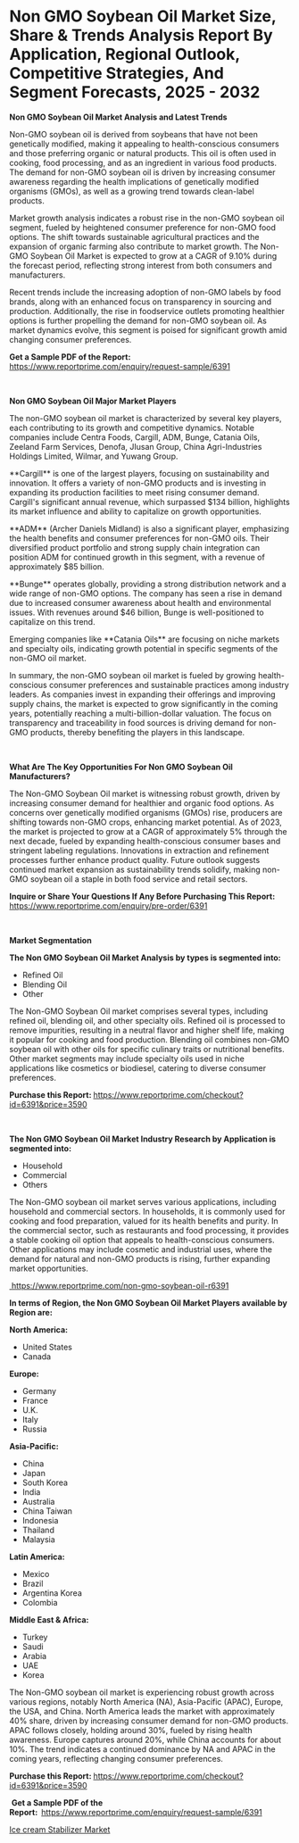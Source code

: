 <p><h1>Non GMO Soybean Oil Market Size, Share & Trends Analysis Report By Application, Regional Outlook, Competitive Strategies, And Segment Forecasts, 2025 - 2032</h1></p><p><strong>Non GMO Soybean Oil Market Analysis and Latest Trends</strong></p>
<p><p>Non-GMO soybean oil is derived from soybeans that have not been genetically modified, making it appealing to health-conscious consumers and those preferring organic or natural products. This oil is often used in cooking, food processing, and as an ingredient in various food products. The demand for non-GMO soybean oil is driven by increasing consumer awareness regarding the health implications of genetically modified organisms (GMOs), as well as a growing trend towards clean-label products.</p><p>Market growth analysis indicates a robust rise in the non-GMO soybean oil segment, fueled by heightened consumer preference for non-GMO food options. The shift towards sustainable agricultural practices and the expansion of organic farming also contribute to market growth. The Non-GMO Soybean Oil Market is expected to grow at a CAGR of 9.10% during the forecast period, reflecting strong interest from both consumers and manufacturers.</p><p>Recent trends include the increasing adoption of non-GMO labels by food brands, along with an enhanced focus on transparency in sourcing and production. Additionally, the rise in foodservice outlets promoting healthier options is further propelling the demand for non-GMO soybean oil. As market dynamics evolve, this segment is poised for significant growth amid changing consumer preferences.</p></p>
<p><strong>Get a Sample PDF of the Report:&nbsp;</strong> <a href="https://www.reportprime.com/enquiry/request-sample/6391?utm_campaign=2930&utm_medium=2&utm_source=Github&utm_content=ia&utm_term=19032025&utm_id=non-gmo-soybean-oil">https://www.reportprime.com/enquiry/request-sample/6391</a></p>
<p>&nbsp;</p>
<p><strong>Non GMO Soybean Oil Major Market Players</strong></p>
<p><p>The non-GMO soybean oil market is characterized by several key players, each contributing to its growth and competitive dynamics. Notable companies include Centra Foods, Cargill, ADM, Bunge, Catania Oils, Zeeland Farm Services, Denofa, JIusan Group, China Agri-Industries Holdings Limited, Wilmar, and Yuwang Group.</p><p>**Cargill** is one of the largest players, focusing on sustainability and innovation. It offers a variety of non-GMO products and is investing in expanding its production facilities to meet rising consumer demand. Cargill's significant annual revenue, which surpassed $134 billion, highlights its market influence and ability to capitalize on growth opportunities.</p><p>**ADM** (Archer Daniels Midland) is also a significant player, emphasizing the health benefits and consumer preferences for non-GMO oils. Their diversified product portfolio and strong supply chain integration can position ADM for continued growth in this segment, with a revenue of approximately $85 billion.</p><p>**Bunge** operates globally, providing a strong distribution network and a wide range of non-GMO options. The company has seen a rise in demand due to increased consumer awareness about health and environmental issues. With revenues around $46 billion, Bunge is well-positioned to capitalize on this trend.</p><p>Emerging companies like **Catania Oils** are focusing on niche markets and specialty oils, indicating growth potential in specific segments of the non-GMO oil market.</p><p>In summary, the non-GMO soybean oil market is fueled by growing health-conscious consumer preferences and sustainable practices among industry leaders. As companies invest in expanding their offerings and improving supply chains, the market is expected to grow significantly in the coming years, potentially reaching a multi-billion-dollar valuation. The focus on transparency and traceability in food sources is driving demand for non-GMO products, thereby benefiting the players in this landscape.</p></p>
<p>&nbsp;</p>
<p><strong>What Are The Key Opportunities For Non GMO Soybean Oil Manufacturers?</strong></p>
<p><p>The Non-GMO Soybean Oil market is witnessing robust growth, driven by increasing consumer demand for healthier and organic food options. As concerns over genetically modified organisms (GMOs) rise, producers are shifting towards non-GMO crops, enhancing market potential. As of 2023, the market is projected to grow at a CAGR of approximately 5% through the next decade, fueled by expanding health-conscious consumer bases and stringent labeling regulations. Innovations in extraction and refinement processes further enhance product quality. Future outlook suggests continued market expansion as sustainability trends solidify, making non-GMO soybean oil a staple in both food service and retail sectors.</p></p>
<p><strong>Inquire or Share Your Questions If Any Before Purchasing This Report:</strong> <a href="https://www.reportprime.com/enquiry/pre-order/6391?utm_campaign=2930&utm_medium=2&utm_source=Github&utm_content=ia&utm_term=19032025&utm_id=non-gmo-soybean-oil">https://www.reportprime.com/enquiry/pre-order/6391</a></p>
<p>&nbsp;</p>
<p><strong>Market Segmentation</strong></p>
<p><strong>The Non GMO Soybean Oil Market Analysis by types is segmented into:</strong></p>
<p><ul><li>Refined Oil</li><li>Blending Oil</li><li>Other</li></ul></p>
<p><p>The Non-GMO Soybean Oil market comprises several types, including refined oil, blending oil, and other specialty oils. Refined oil is processed to remove impurities, resulting in a neutral flavor and higher shelf life, making it popular for cooking and food production. Blending oil combines non-GMO soybean oil with other oils for specific culinary traits or nutritional benefits. Other market segments may include specialty oils used in niche applications like cosmetics or biodiesel, catering to diverse consumer preferences.</p></p>
<p><strong>Purchase this Report:&nbsp;</strong><a href="https://www.reportprime.com/checkout?id=6391&price=3590&utm_campaign=2930&utm_medium=2&utm_source=Github&utm_content=ia&utm_term=19032025&utm_id=non-gmo-soybean-oil">https://www.reportprime.com/checkout?id=6391&price=3590</a></p>
<p>&nbsp;</p>
<p><strong>The Non GMO Soybean Oil Market Industry Research by Application is segmented into:</strong></p>
<p><ul><li>Household</li><li>Commercial</li><li>Others</li></ul></p>
<p><p>The Non-GMO soybean oil market serves various applications, including household and commercial sectors. In households, it is commonly used for cooking and food preparation, valued for its health benefits and purity. In the commercial sector, such as restaurants and food processing, it provides a stable cooking oil option that appeals to health-conscious consumers. Other applications may include cosmetic and industrial uses, where the demand for natural and non-GMO products is rising, further expanding market opportunities.</p></p>
<p><a href="https://www.reportprime.com/non-gmo-soybean-oil-r6391?utm_campaign=2930&utm_medium=2&utm_source=Github&utm_content=ia&utm_term=19032025&utm_id=non-gmo-soybean-oil">&nbsp;https://www.reportprime.com/non-gmo-soybean-oil-r6391</a></p>
<p><strong>In terms of Region, the Non GMO Soybean Oil Market Players available by Region are:</strong></p>
<p>
    <p> <strong> North America: </strong>
        <ul>
            <li>United States</li>
            <li>Canada</li>
        </ul>
        </p> 
    <p> <strong> Europe: </strong>
        <ul>
            <li>Germany</li>
            <li>France</li>
            <li>U.K.</li>
            <li>Italy</li>
            <li>Russia</li>
        </ul>
        </p> 
    <p> <strong> Asia-Pacific: </strong>
        <ul>
            <li>China</li>
            <li>Japan</li>
            <li>South Korea</li>
            <li>India</li>
            <li>Australia</li>
            <li>China Taiwan</li>
            <li>Indonesia</li>
            <li>Thailand</li>
            <li>Malaysia</li>
        </ul>
        </p> 
    <p> <strong> Latin America: </strong>
        <ul>
            <li>Mexico</li>
            <li>Brazil</li>
            <li>Argentina Korea</li>
            <li>Colombia</li>
        </ul>
        </p> 
    <p> <strong> Middle East & Africa: </strong>
        <ul>
            <li>Turkey</li>
            <li>Saudi</li>
            <li>Arabia</li>
            <li>UAE</li>
            <li>Korea</li>
        </ul>
    </p>
    </p>
<p><p>The Non-GMO soybean oil market is experiencing robust growth across various regions, notably North America (NA), Asia-Pacific (APAC), Europe, the USA, and China. North America leads the market with approximately 40% share, driven by increasing consumer demand for non-GMO products. APAC follows closely, holding around 30%, fueled by rising health awareness. Europe captures around 20%, while China accounts for about 10%. The trend indicates a continued dominance by NA and APAC in the coming years, reflecting changing consumer preferences.</p></p>
<p><strong>Purchase this Report: </strong><a href="https://www.reportprime.com/checkout?id=6391&price=3590&utm_campaign=2930&utm_medium=2&utm_source=Github&utm_content=ia&utm_term=19032025&utm_id=non-gmo-soybean-oil">https://www.reportprime.com/checkout?id=6391&price=3590</a></p>
<p>&nbsp;<strong>Get a Sample PDF of the Report:&nbsp;&nbsp;</strong><a href="https://www.reportprime.com/enquiry/request-sample/6391?utm_campaign=2930&utm_medium=2&utm_source=Github&utm_content=ia&utm_term=19032025&utm_id=non-gmo-soybean-oil">https://www.reportprime.com/enquiry/request-sample/6391</a></p>
<p><strong></strong></p>
<p><p><a href="https://github.com/norbyboyse4d/Market-Research-Report-List-1/blob/main/ice-cream-stabilizer-market.md?utm_campaign=2930&utm_medium=2&utm_source=Github&utm_content=ia&utm_term=19032025&utm_id=non-gmo-soybean-oil">Ice cream Stabilizer Market</a></p></p>